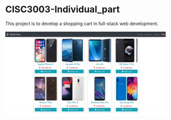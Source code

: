 # CISC3003-Individual_part
This project is to develop a shopping cart in full-stack web development.<br>
<br>
![](https://github.com/dc22603/CISC3003-Individual_part/raw/main/readmeimg/index.jpeg)


